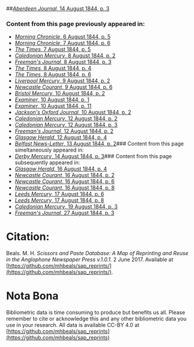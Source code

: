 ##[*Aberdeen Journal*, 14 August 1844, p. 3](https://mhbeals.github.io/sap_html/Aberdeen-Journal/Aberdeen-Journal-14-August-1844-p-3)

### Content from this page previously appeared in:
+ [*Morning Chronicle*, 6 August 1844, p. 5](https://mhbeals.github.io/sap_html/Morning-Chronicle/Morning-Chronicle-6-August-1844-p-5)
+ [*Morning Chronicle*, 7 August 1844, p. 6](https://mhbeals.github.io/sap_html/Morning-Chronicle/Morning-Chronicle-7-August-1844-p-6)
+ [*The Times*, 7 August 1844, p. 5](https://mhbeals.github.io/sap_html/The-Times/The-Times-7-August-1844-p-5)
+ [*Caledonian Mercury*, 8 August 1844, p. 2](https://mhbeals.github.io/sap_html/Caledonian-Mercury/Caledonian-Mercury-8-August-1844-p-2)
+ [*Freeman's Journal*, 8 August 1844, p. 3](https://mhbeals.github.io/sap_html/Freeman's-Journal/Freeman's-Journal-8-August-1844-p-3)
+ [*The Times*, 8 August 1844, p. 4](https://mhbeals.github.io/sap_html/The-Times/The-Times-8-August-1844-p-4)
+ [*The Times*, 8 August 1844, p. 6](https://mhbeals.github.io/sap_html/The-Times/The-Times-8-August-1844-p-6)
+ [*Liverpool Mercury*, 9 August 1844, p. 2](https://mhbeals.github.io/sap_html/Liverpool-Mercury/Liverpool-Mercury-9-August-1844-p-2)
+ [*Newcastle Courant*, 9 August 1844, p. 6](https://mhbeals.github.io/sap_html/Newcastle-Courant/Newcastle-Courant-9-August-1844-p-6)
+ [*Bristol Mercury*, 10 August 1844, p. 2](https://mhbeals.github.io/sap_html/Bristol-Mercury/Bristol-Mercury-10-August-1844-p-2)
+ [*Examiner*, 10 August 1844, p. 1](https://mhbeals.github.io/sap_html/Examiner/Examiner-10-August-1844-p-1)
+ [*Examiner*, 10 August 1844, p. 11](https://mhbeals.github.io/sap_html/Examiner/Examiner-10-August-1844-p-11)
+ [*Jackson's Oxford Journal*, 10 August 1844, p. 2](https://mhbeals.github.io/sap_html/Jackson's-Oxford-Journal/Jackson's-Oxford-Journal-10-August-1844-p-2)
+ [*Caledonian Mercury*, 12 August 1844, p. 2](https://mhbeals.github.io/sap_html/Caledonian-Mercury/Caledonian-Mercury-12-August-1844-p-2)
+ [*Caledonian Mercury*, 12 August 1844, p. 3](https://mhbeals.github.io/sap_html/Caledonian-Mercury/Caledonian-Mercury-12-August-1844-p-3)
+ [*Freeman's Journal*, 12 August 1844, p. 2](https://mhbeals.github.io/sap_html/Freeman's-Journal/Freeman's-Journal-12-August-1844-p-2)
+ [*Glasgow Herald*, 12 August 1844, p. 4](https://mhbeals.github.io/sap_html/Glasgow-Herald/Glasgow-Herald-12-August-1844-p-4)
+ [*Belfast News-Letter*, 13 August 1844, p. 2](https://mhbeals.github.io/sap_html/Belfast-News-Letter/Belfast-News-Letter-13-August-1844-p-2)### Content from this page simeltaneously appeared in:
+ [*Derby Mercury*, 14 August 1844, p. 3](https://mhbeals.github.io/sap_html/Derby-Mercury/Derby-Mercury-14-August-1844-p-3)### Content from this page subsequently appeared in:
+ [*Glasgow Herald*, 16 August 1844, p. 4](https://mhbeals.github.io/sap_html/Glasgow-Herald/Glasgow-Herald-16-August-1844-p-4)
+ [*Newcastle Courant*, 16 August 1844, p. 2](https://mhbeals.github.io/sap_html/Newcastle-Courant/Newcastle-Courant-16-August-1844-p-2)
+ [*Newcastle Courant*, 16 August 1844, p. 6](https://mhbeals.github.io/sap_html/Newcastle-Courant/Newcastle-Courant-16-August-1844-p-6)
+ [*Newcastle Courant*, 16 August 1844, p. 8](https://mhbeals.github.io/sap_html/Newcastle-Courant/Newcastle-Courant-16-August-1844-p-8)
+ [*Leeds Mercury*, 17 August 1844, p. 6](https://mhbeals.github.io/sap_html/Leeds-Mercury/Leeds-Mercury-17-August-1844-p-6)
+ [*Leeds Mercury*, 17 August 1844, p. 8](https://mhbeals.github.io/sap_html/Leeds-Mercury/Leeds-Mercury-17-August-1844-p-8)
+ [*Caledonian Mercury*, 19 August 1844, p. 3](https://mhbeals.github.io/sap_html/Caledonian-Mercury/Caledonian-Mercury-19-August-1844-p-3)
+ [*Freeman's Journal*, 27 August 1844, p. 3](https://mhbeals.github.io/sap_html/Freeman's-Journal/Freeman's-Journal-27-August-1844-p-3)
                    
# Citation: 

Beals. M. H. *Scissors and Paste Database: A Map of Reprinting and Reuse in the Anglophone Newspaper Press v.1.0.1.* 2 June 2017. Available at [https://github.com/mhbeals/sap_reprints/](https://github.com/mhbeals/sap_reprints/). 
                    
# Nota Bona

Bibliometric data is time consuming to produce but benefits us all. Please remember to cite or acknowledge this and any other bibliometric data you use in your research. All data is available CC-BY 4.0 at [https://github.com/mhbeals/sap_reprints](https://github.com/mhbeals/sap_reprints)